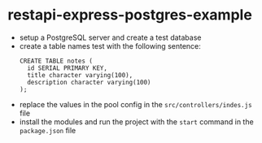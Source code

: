 # restapi-express-postgres-example

* setup a PostgreSQL server and create a test database
* create a table names test with the following sentence:
  ```
  CREATE TABLE notes (
    id SERIAL PRIMARY KEY,
    title character varying(100),
    description character varying(100)
  );
  ```
* replace the values in the pool config in the `src/controllers/indes.js` file
* install the modules and run the project with the `start` command in the `package.json` file
